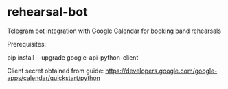 # rehearsal-bot
Telegram bot integration with Google Calendar for booking band rehearsals

Prerequisites:

pip install --upgrade google-api-python-client

Client secret obtained from guide:
https://developers.google.com/google-apps/calendar/quickstart/python


